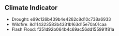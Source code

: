 ## Climate Indicator

- Drought: e99c126b439b4e4282c8d10c738a6933
- Wildfire: 8d114323583b4331b163d15e70a01caa
- Flash Flood: f351d92b064b4c69ac56dd155991f81a